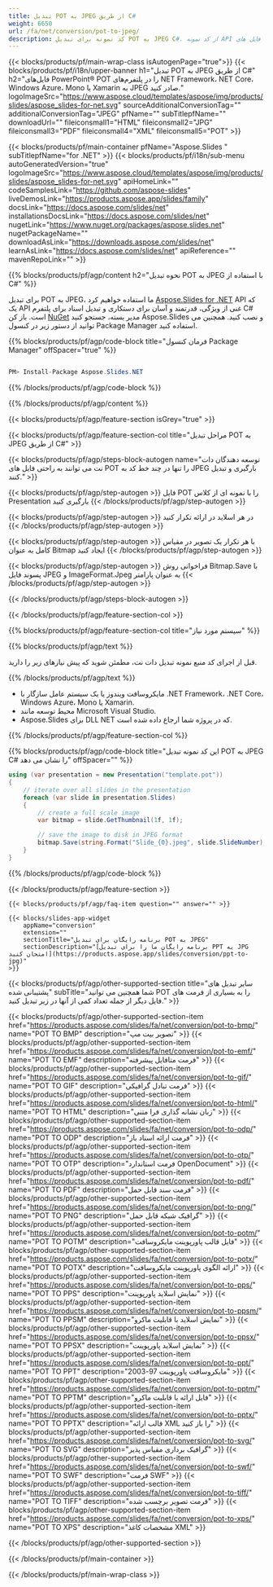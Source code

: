 ```yaml
---
title: تبدیل POT به JPEG از طریق C#
weight: 6650
url: /fa/net/conversion/pot-to-jpeg/ 
description: کد نمونه برای تبدیل POT به JPEG C#. از کد نمونه API برای تبدیل دسته ای فایل های POT به JPEG در VB.NET، Asp.NET یا هر برنامه مبتنی بر دات نت استفاده کنید.
---
```


{{< blocks/products/pf/main-wrap-class isAutogenPage="true">}}
{{< blocks/products/pf/i18n/upper-banner h1="تبدیل POT به JPEG از طریق C#" h2="فایل‌های PowerPoint® POT را در پلتفرم‌های NET Framework، NET Core، Windows Azure، Mono یا Xamarin به JPEG صادر کنید." logoImageSrc="https://www.aspose.cloud/templates/aspose/img/products/slides/aspose_slides-for-net.svg" sourceAdditionalConversionTag="" additionalConversionTag="JPEG" pfName="" subTitlepfName="" downloadUrl="" fileiconsmall1="HTML" fileiconsmall2="JPG" fileiconsmall3="PDF" fileiconsmall4="XML" fileiconsmall5="POT" >}}

{{< blocks/products/pf/main-container pfName="Aspose.Slides " subTitlepfName="for .NET" >}}
{{< blocks/products/pf/i18n/sub-menu autoGeneratedVersion="true" logoImageSrc="https://www.aspose.cloud/templates/aspose/img/products/slides/aspose_slides-for-net.svg" apiHomeLink="" codeSamplesLink="https://github.com/aspose-slides" liveDemosLink="https://products.aspose.app/slides/family" docsLink="https://docs.aspose.com/slides/net" installationsDocsLink="https://docs.aspose.com/slides/net" nugetLink="https://www.nuget.org/packages/aspose.slides.net" nugetPackageName="" downloadAsLink="https://downloads.aspose.com/slides/net" learnAsLink="https://docs.aspose.com/slides/net" apiReference="" mavenRepoLink="" >}}

{{% blocks/products/pf/agp/content h2="نحوه تبدیل POT به JPEG با استفاده از C#" %}}

 برای تبدیل POT به JPEG، ما استفاده خواهیم کرد
 [Aspose.Slides for .NET](https://products.aspose.com/slides/fa/net)
 API که یک API غنی از ویژگی، قدرتمند و آسان برای دستکاری و تبدیل اسناد برای پلتفرم C# است. باز کن
 [NuGet](https://www.nuget.org/packages/aspose.slides.net)
 مدیر بسته، جستجو کنید
 Aspose.Slides
 و نصب کنید. همچنین می توانید از دستور زیر در کنسول Package Manager استفاده کنید.

{{% blocks/products/pf/agp/code-block title="فرمان کنسول Package Manager" offSpacer="true" %}}

```cs

PM> Install-Package Aspose.Slides.NET

```

{{% /blocks/products/pf/agp/code-block %}}

{{% /blocks/products/pf/agp/content %}}

{{< blocks/products/pf/agp/feature-section isGrey="true" >}}


{{< blocks/products/pf/agp/feature-section-col title="مراحل تبدیل POT به JPEG از طریق C#" >}}

{{< blocks/products/pf/agp/steps-block-autogen name="توسعه دهندگان دات نت می توانند به راحتی فایل های POT را تنها در چند خط کد به JPEG بارگیری و تبدیل کنند." >}}

{{< blocks/products/pf/agp/step-autogen >}}
فایل POT را با نمونه ای از کلاس Presentation بارگیری کنید
{{< /blocks/products/pf/agp/step-autogen >}}

{{< blocks/products/pf/agp/step-autogen >}}
در هر اسلاید در ارائه تکرار کنید
{{< /blocks/products/pf/agp/step-autogen >}}

{{< blocks/products/pf/agp/step-autogen >}}
با هر تکرار یک تصویر در مقیاس کامل به عنوان Bitmap ایجاد کنید
{{< /blocks/products/pf/agp/step-autogen >}}

{{< blocks/products/pf/agp/step-autogen >}}
فراخوانی روش Bitmap.Save با پسوند فایل JPEG و ImageFormat.Jpeg به عنوان پارامتر
{{< /blocks/products/pf/agp/step-autogen >}}

{{< /blocks/products/pf/agp/steps-block-autogen >}}

{{< /blocks/products/pf/agp/feature-section-col >}}

{{% blocks/products/pf/agp/feature-section-col title="سیستم مورد نیاز" %}}

{{% blocks/products/pf/agp/text %}}

 قبل از اجرای کد منبع نمونه تبدیل دات نت، مطمئن شوید که پیش نیازهای زیر را دارید.

{{% /blocks/products/pf/agp/text %}}

- مایکروسافت ویندوز یا یک سیستم عامل سازگار با .NET Framework، .NET Core، Windows Azure، Mono یا Xamarin.
- محیط توسعه مانند Microsoft Visual Studio.
- Aspose.Slides برای DLL NET که در پروژه شما ارجاع داده شده است.

{{% /blocks/products/pf/agp/feature-section-col %}}

{{% blocks/products/pf/agp/code-block title="این کد نمونه تبدیل POT به JPEG C# را نشان می دهد" offSpacer="" %}}

```cs
using (var presentation = new Presentation("template.pot"))
{
    // iterate over all slides in the presentation
    foreach (var slide in presentation.Slides)
    {
        // create a full scale image
        var bitmap = slide.GetThumbnail(1f, 1f);

        // save the image to disk in JPEG format
        bitmap.Save(string.Format("Slide_{0}.jpeg", slide.SlideNumber), System.Drawing.Imaging.ImageFormat.Jpeg);
    }
} 

```

{{% /blocks/products/pf/agp/code-block %}}

{{< /blocks/products/pf/agp/feature-section >}}

    {{< blocks/products/pf/agp/faq-item question="" answer="" >}}
 

<!-- aboutfile Starts -->

<!-- aboutfile Ends -->

    {{< blocks/slides-app-widget 
        appName="conversion"
        extension=""
        sectionTitle="برنامه رایگان برای تبدیل POT به JPEG" 
        sectionDescription="[برنامه رایگان ما را برای تبدیل PPT به JPG امتحان کنید](https://products.aspose.app/slides/conversion/ppt-to-jpg)" 
    >}}
    
{{< blocks/products/pf/agp/other-supported-section title="سایر تبدیل های پشتیبانی شده" subTitle="شما همچنین می توانید POT را به بسیاری از فرمت های فایل دیگر از جمله تعداد کمی از آنها در زیر تبدیل کنید." >}}

{{< blocks/products/pf/agp/other-supported-section-item href="https://products.aspose.com/slides/fa/net/conversion/pot-to-bmp/" name="POT TO BMP" description="تصویر بیت مپ" >}}
{{< blocks/products/pf/agp/other-supported-section-item href="https://products.aspose.com/slides/fa/net/conversion/pot-to-emf/" name="POT TO EMF" description="فرمت متافایل پیشرفته" >}}
{{< blocks/products/pf/agp/other-supported-section-item href="https://products.aspose.com/slides/fa/net/conversion/pot-to-gif/" name="POT TO GIF" description="فرمت تبادل گرافیکی" >}}
{{< blocks/products/pf/agp/other-supported-section-item href="https://products.aspose.com/slides/fa/net/conversion/pot-to-html/" name="POT TO HTML" description="زبان نشانه گذاری فرا متنی" >}}
{{< blocks/products/pf/agp/other-supported-section-item href="https://products.aspose.com/slides/fa/net/conversion/pot-to-odp/" name="POT TO ODP" description="فرمت ارائه اسناد باز" >}}
{{< blocks/products/pf/agp/other-supported-section-item href="https://products.aspose.com/slides/fa/net/conversion/pot-to-otp/" name="POT TO OTP" description="فرمت استاندارد OpenDocument" >}}
{{< blocks/products/pf/agp/other-supported-section-item href="https://products.aspose.com/slides/fa/net/conversion/pot-to-pdf/" name="POT TO PDF" description="فرمت سند قابل حمل" >}}
{{< blocks/products/pf/agp/other-supported-section-item href="https://products.aspose.com/slides/fa/net/conversion/pot-to-png/" name="POT TO PNG" description="گرافیک شبکه قابل حمل" >}}
{{< blocks/products/pf/agp/other-supported-section-item href="https://products.aspose.com/slides/fa/net/conversion/pot-to-potm/" name="POT TO POTM" description="فایل قالب پاورپوینت مایکروسافت" >}}
{{< blocks/products/pf/agp/other-supported-section-item href="https://products.aspose.com/slides/fa/net/conversion/pot-to-potx/" name="POT TO POTX" description="ارائه الگوی پاورپوینت مایکروسافت" >}}
{{< blocks/products/pf/agp/other-supported-section-item href="https://products.aspose.com/slides/fa/net/conversion/pot-to-pps/" name="POT TO PPS" description="نمایش اسلاید پاورپوینت" >}}
{{< blocks/products/pf/agp/other-supported-section-item href="https://products.aspose.com/slides/fa/net/conversion/pot-to-ppsm/" name="POT TO PPSM" description="نمایش اسلاید با قابلیت ماکرو" >}}
{{< blocks/products/pf/agp/other-supported-section-item href="https://products.aspose.com/slides/fa/net/conversion/pot-to-ppsx/" name="POT TO PPSX" description="نمایش اسلاید پاورپوینت" >}}
{{< blocks/products/pf/agp/other-supported-section-item href="https://products.aspose.com/slides/fa/net/conversion/pot-to-ppt/" name="POT TO PPT" description="مایکروسافت پاورپوینت 97-2003" >}}
{{< blocks/products/pf/agp/other-supported-section-item href="https://products.aspose.com/slides/fa/net/conversion/pot-to-pptm/" name="POT TO PPTM" description="فایل ارائه با قابلیت ماکرو" >}}
{{< blocks/products/pf/agp/other-supported-section-item href="https://products.aspose.com/slides/fa/net/conversion/pot-to-pptx/" name="POT TO PPTX" description="قالب ارائه XML را باز کنید" >}}
{{< blocks/products/pf/agp/other-supported-section-item href="https://products.aspose.com/slides/fa/net/conversion/pot-to-svg/" name="POT TO SVG" description="گرافیک برداری مقیاس پذیر" >}}
{{< blocks/products/pf/agp/other-supported-section-item href="https://products.aspose.com/slides/fa/net/conversion/pot-to-swf/" name="POT TO SWF" description="فرمت SWF" >}}
{{< blocks/products/pf/agp/other-supported-section-item href="https://products.aspose.com/slides/fa/net/conversion/pot-to-tiff/" name="POT TO TIFF" description="فرمت تصویر برچسب شده" >}}
{{< blocks/products/pf/agp/other-supported-section-item href="https://products.aspose.com/slides/fa/net/conversion/pot-to-xps/" name="POT TO XPS" description="مشخصات کاغذ XML" >}}

{{< /blocks/products/pf/agp/other-supported-section >}}

{{< /blocks/products/pf/main-container >}}
    
{{< /blocks/products/pf/main-wrap-class >}}